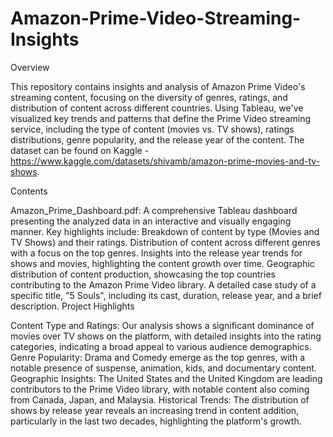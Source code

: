 # Amazon-Prime-Video-Streaming-Insights

Overview

This repository contains insights and analysis of Amazon Prime Video's streaming content, focusing on the diversity of genres, ratings, and distribution of content across different countries. Using Tableau, we've visualized key trends and patterns that define the Prime Video streaming service, including the type of content (movies vs. TV shows), ratings distributions, genre popularity, and the release year of the content. The dataset can be found on Kaggle - https://www.kaggle.com/datasets/shivamb/amazon-prime-movies-and-tv-shows.

Contents

Amazon_Prime_Dashboard.pdf: A comprehensive Tableau dashboard presenting the analyzed data in an interactive and visually engaging manner. Key highlights include:
Breakdown of content by type (Movies and TV Shows) and their ratings.
Distribution of content across different genres with a focus on the top genres.
Insights into the release year trends for shows and movies, highlighting the content growth over time.
Geographic distribution of content production, showcasing the top countries contributing to the Amazon Prime Video library.
A detailed case study of a specific title, "5 Souls", including its cast, duration, release year, and a brief description.
Project Highlights

Content Type and Ratings: Our analysis shows a significant dominance of movies over TV shows on the platform, with detailed insights into the rating categories, indicating a broad appeal to various audience demographics.
Genre Popularity: Drama and Comedy emerge as the top genres, with a notable presence of suspense, animation, kids, and documentary content.
Geographic Insights: The United States and the United Kingdom are leading contributors to the Prime Video library, with notable content also coming from Canada, Japan, and Malaysia.
Historical Trends: The distribution of shows by release year reveals an increasing trend in content addition, particularly in the last two decades, highlighting the platform's growth.
